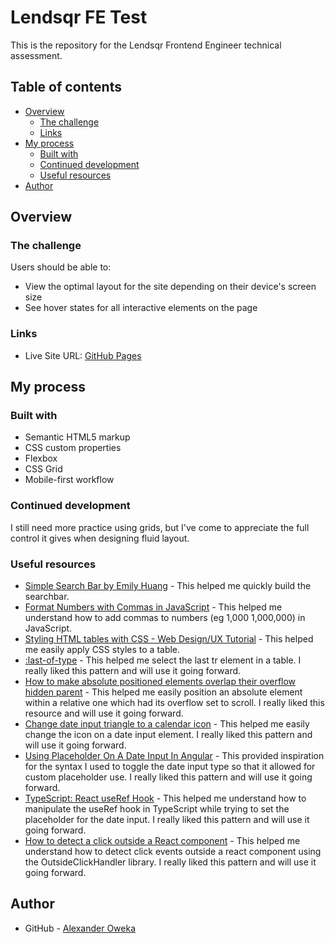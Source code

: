 # Lendsqr FE Test

This is the repository for the Lendsqr Frontend Engineer technical assessment.

## Table of contents

- [Overview](#overview)
  - [The challenge](#the-challenge)
  - [Links](#links)
- [My process](#my-process)
  - [Built with](#built-with)
  - [Continued development](#continued-development)
  - [Useful resources](#useful-resources)
- [Author](#author)

## Overview

### The challenge

Users should be able to:

- View the optimal layout for the site depending on their device's screen size
- See hover states for all interactive elements on the page

### Links

- Live Site URL: [GitHub Pages](https://alexola-ng.github.io/Projects/easybank-landing-page-master/index.html)

## My process

### Built with

- Semantic HTML5 markup
- CSS custom properties
- Flexbox
- CSS Grid
- Mobile-first workflow

### Continued development

I still need more practice using grids, but I've come to appreciate the full control it gives when designing fluid layout.

### Useful resources

- [Simple Search Bar by Emily Huang](https://codepen.io/huange/pen/bGqMqM?editors=1100) - This helped me quickly build the searchbar.
- [Format Numbers with Commas in JavaScript](https://sabe.io/blog/javascript-format-numbers-commas#:~:text=The%20best%20way%20to%20format,format%20the%20number%20with%20commas.) - This helped me understand how to add commas to numbers (eg 1,000 1,000,000) in JavaScript.
- [Styling HTML tables with CSS - Web Design/UX Tutorial](https://www.youtube.com/watch?v=biI9OFH6Nmg) - This helped me easily apply CSS styles to a table.
- [:last-of-type](https://developer.mozilla.org/en-US/docs/Web/CSS/:last-of-type) - This helped me select the last tr element in a table. I really liked this pattern and will use it going forward.
- [How to make absolute positioned elements overlap their overflow hidden parent](https://front-back.com/how-to-make-absolute-positioned-elements-overlap-their-overflow-hidden-parent/) - This helped me easily position an absolute element within a relative one which had its overflow set to scroll. I really liked this resource and will use it going forward.
- [Change date input triangle to a calendar icon](https://stackoverflow.com/questions/29436074/change-date-input-triangle-to-a-calendar-icon) - This helped me easily change the icon on a date input element. I really liked this pattern and will use it going forward.
- [Using Placeholder On A Date Input In Angular](https://upmostly.com/angular/using-placeholder-on-a-date-input-in-angular) - This provided inspiration for the syntax I used to toggle the date input type so that it allowed for custom placeholder use. I really liked this pattern and will use it going forward.
- [TypeScript: React useRef Hook](https://www.robinwieruch.de/typescript-react-useref/) - This helped me understand how to manipulate the useRef hook in TypeScript while trying to set the placeholder for the date input. I really liked this pattern and will use it going forward.
- [How to detect a click outside a React component](https://blog.logrocket.com/detect-click-outside-react-component-how-to/) - This helped me understand how to detect click events outside a react component using the OutsideClickHandler library. I really liked this pattern and will use it going forward.

## Author

- GitHub - [Alexander Oweka](https://www.github.com/AlexOla-NG)

